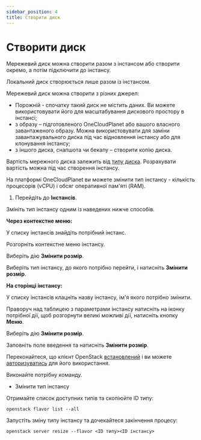 ```yaml
---
sidebar_position: 4
title: Створити диск
---
```


# Створити диск

Мережевий диск можна створити разом з інстансом або створити окремо, а потім підключити до інстансу.

Локальний диск створюється лише разом із інстансом.

Мережевий диск можна створити з різних джерел:

- Порожній - спочатку такий диск не містить даних. Ви можете використовувати його для масштабування дискового простору в інстансі;
- з образу – підготовленого OneCloudPlanet або вашого власного завантаженого образу. Можна використовувати для заміни завантажувального диска під час відновлення інстансу або для клонування інстансу;
- з іншого диска, снапшота чи бекапу – створити копію диска.

Вартість мережного диска залежить від [типу диска](#). Розрахувати вартість можна під час створення інстансу.

<Tabs>
 <TabItem value="personal-area" label="Особистий кабінет" default>

На платформі OneCloudPlanet ви можете змінити тип інстансу - кількість процесорів (vCPU) і обсяг оперативної пам'яті (RAM).

1. Перейдіть до **Інстансів**.

Змініть тип інстансу одним із наведених нижче способів.

**Через контекстне меню:**

У списку інстансів знайдіть потрібний інстанс.

Розгорніть контекстне меню інстансу.

Виберіть дію **Змінити розмір**.

Виберіть тип інстансу, до якого потрібно перейти, і натисніть **Змінити розмір**.

**На сторінці інстансу:**

У списку інстансів клацніть назву інстансу, ім'я якого потрібно змінити.

Праворуч над таблицею з параметрами інстансу натисніть на іконку потрібної дії, щоб розгорнути великі можливі дії, натисніть кнопку **Меню**.

Виберіть дію **Змінити розмір**.

Заповніть поле введення та натисніть **Змінити розмір**.

</TabItem>

<TabItem value="openstack" label="Openstack CLI">

Переконайтеся, що клієнт OpenStack [встановлений](#) і ви можете [авторизуватись](#) для його використання.

Виконайте потрібну команду.

- Змінити тип інстансу

Отримайте список доступних типів та скопіюйте ID типу:
```
openstack flavor list --all
```

Запустіть зміну типу інстансу та дочекайтеся закінчення процесу:
```
openstack server resize --flavor <ID типу><ID інстансу>
```

</TabItem> 
</Tabs>